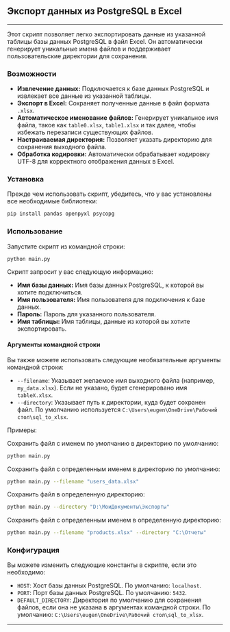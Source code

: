 ## Экспорт данных из PostgreSQL в Excel

---

Этот скрипт позволяет легко экспортировать данные из указанной таблицы базы данных PostgreSQL в файл Excel. Он автоматически генерирует уникальные имена файлов и поддерживает пользовательские директории для сохранения.

### Возможности

* **Извлечение данных:** Подключается к базе данных PostgreSQL и извлекает все данные из указанной таблицы.
* **Экспорт в Excel:** Сохраняет полученные данные в файл формата `.xlsx`.
* **Автоматическое именование файлов:** Генерирует уникальное имя файла, такое как `table0.xlsx`, `table1.xlsx` и так далее, чтобы избежать перезаписи существующих файлов.
* **Настраиваемая директория:** Позволяет указать директорию для сохранения выходного файла.
* **Обработка кодировки:** Автоматически обрабатывает кодировку UTF-8 для корректного отображения данных в Excel.

### Установка

Прежде чем использовать скрипт, убедитесь, что у вас установлены все необходимые библиотеки:

```bash
pip install pandas openpyxl psycopg
```

### Использование

Запустите скрипт из командной строки:

```bash
python main.py
```

Скрипт запросит у вас следующую информацию:

* **Имя базы данных:** Имя базы данных PostgreSQL, к которой вы хотите подключиться.
* **Имя пользователя:** Имя пользователя для подключения к базе данных.
* **Пароль:** Пароль для указанного пользователя.
* **Имя таблицы:** Имя таблицы, данные из которой вы хотите экспортировать.

#### Аргументы командной строки

Вы также можете использовать следующие необязательные аргументы командной строки:

* `--filename`: Указывает желаемое имя выходного файла (например, `my_data.xlsx`). Если не указано, будет сгенерировано имя `tableX.xlsx`.
* `--directory`: Указывает путь к директории, куда будет сохранен файл. По умолчанию используется `C:\Users\eugen\OneDrive\Рабочий стол\sql_to_xlsx`.

Примеры:

Сохранить файл с именем по умолчанию в директорию по умолчанию:

```bash
python main.py
```

Сохранить файл с определенным именем в директорию по умолчанию:

```bash
python main.py --filename "users_data.xlsx"
```

Сохранить файл в определенную директорию:

```bash
python main.py --directory "D:\МоиДокументы\Экспорты"
```

Сохранить файл с определенным именем в определенную директорию:

```bash
python main.py --filename "products.xlsx" --directory "C:\Отчеты"
```

### Конфигурация

Вы можете изменить следующие константы в скрипте, если это необходимо:

* `HOST`: Хост базы данных PostgreSQL. По умолчанию: `localhost`.
* `PORT`: Порт базы данных PostgreSQL. По умолчанию: `5432`.
* `DEFAULT_DIRECTORY`: Директория по умолчанию для сохранения файлов, если она не указана в аргументах командной строки. По умолчанию: `C:\Users\eugen\OneDrive\Рабочий стол\sql_to_xlsx`.

---
